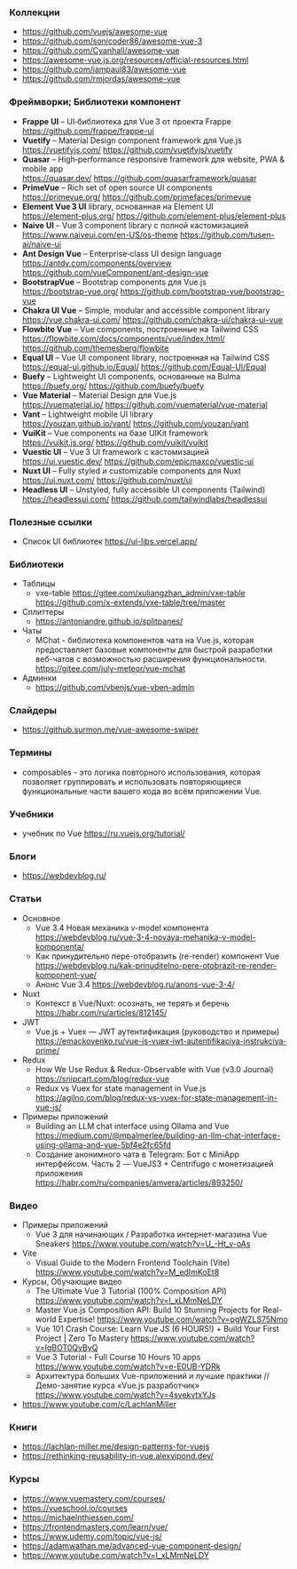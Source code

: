 
### Коллекции

- https://github.com/vuejs/awesome-vue
- https://github.com/sonicoder86/awesome-vue-3
- https://github.com/Cyanhall/awesome-vue
- https://awesome-vue.js.org/resources/official-resources.html
- https://github.com/iampaul83/awesome-vue
- https://github.com/rmjordas/awesome-vue

### Фреймворки; Библиотеки компонент

- **Frappe UI** – UI‑библиотека для Vue 3 от проекта Frappe  
  https://github.com/frappe/frappe-ui  
- **Vuetify** – Material Design component framework для Vue.js  
  https://vuetifyjs.com/ https://github.com/vuetifyjs/vuetify  
- **Quasar** – High‑performance responsive framework для website, PWA & mobile app  
  https://quasar.dev/ https://github.com/quasarframework/quasar  
- **PrimeVue** – Rich set of open source UI components  
  https://primevue.org/ https://github.com/primefaces/primevue  
- **Element Vue 3 UI** library, основанная на Element UI  
  https://element-plus.org/ https://github.com/element-plus/element-plus  
- **Naive UI** – Vue 3 component library с полной кастомизацией  
  https://www.naiveui.com/en-US/os-theme https://github.com/tusen-ai/naive-ui  
- **Ant Design Vue** – Enterprise‑class UI design language  
  https://antdv.com/components/overview https://github.com/vueComponent/ant-design-vue  
- **BootstrapVue** – Bootstrap components для Vue.js  
  https://bootstrap-vue.org/ https://github.com/bootstrap-vue/bootstrap-vue  
- **Chakra UI Vue** – Simple, modular and accessible component library  
  https://vue.chakra-ui.com/ https://github.com/chakra-ui/chakra-ui-vue  
- **Flowbite Vue** – Vue components, построенные на Tailwind CSS  
  https://flowbite.com/docs/components/vue/index.html/ https://github.com/themesberg/flowbite  
- **Equal UI** – Vue UI component library, построенная на Tailwind CSS  
  https://equal-ui.github.io/Equal/ https://github.com/Equal-UI/Equal  
- **Buefy** – Lightweight UI components, основанные на Bulma  
  https://buefy.org/ https://github.com/buefy/buefy  
- **Vue Material** – Material Design для Vue.js  
  https://vuematerial.io/ https://github.com/vuematerial/vue-material  
- **Vant** – Lightweight mobile UI library  
  https://youzan.github.io/vant/ https://github.com/youzan/vant  
- **VuiKit** – Vue components на базе UIKit framework  
  https://vuikit.js.org/ https://github.com/vuikit/vuikit  
- **Vuestic UI** – Vue 3 UI framework с кастомизацией  
  https://ui.vuestic.dev/ https://github.com/epicmaxco/vuestic-ui  
- **Nuxt UI** – Fully styled и customizable components для Nuxt  
  https://ui.nuxt.com/ https://github.com/nuxt/ui  
- **Headless UI** – Unstyled, fully accessible UI components (Tailwind)  
  https://headlessui.com/ https://github.com/tailwindlabs/headlessui  

### Полезные ссылки

- Список UI библиотек https://ui-libs.vercel.app/

### Библиотеки

- Таблицы
    - vxe-table https://gitee.com/xuliangzhan_admin/vxe-table https://github.com/x-extends/vxe-table/tree/master
- Сплиттеры
    - https://antoniandre.github.io/splitpanes/
- Чаты
    - MChat - библиотека компонентов чата на Vue.js, которая предоставляет базовые компоненты для быстрой разработки веб-чатов с возможностью расширения функциональности. https://gitee.com/july-meteor/vue-mchat
- Админки
    - https://github.com/vbenjs/vue-vben-admin

### Слайдеры

- https://github.surmon.me/vue-awesome-swiper

### Термины

- composables - это логика повторного использования, которая позволяет группировать и использовать повторяющиеся функциональные части вашего кода во всём приложении Vue.

### Учебники

- учебник по Vue https://ru.vuejs.org/tutorial/

### Блоги

- https://webdevblog.ru/

### Статьи

- Основное
    - Vue 3.4 Новая механика v-model компонента https://webdevblog.ru/vue-3-4-novaya-mehanika-v-model-komponenta/
    - Как принудительно пере-отобразить (re-render) компонент Vue https://webdevblog.ru/kak-prinuditelno-pere-otobrazit-re-render-komponent-vue/
    - Анонс Vue 3.4 https://webdevblog.ru/anons-vue-3-4/
- Nuxt
    - Контекст в Vue/Nuxt: осознать, не терять и беречь https://habr.com/ru/articles/812145/
- JWT
    - Vue.js + Vuex — JWT аутентификация (руководство и примеры) https://emackovenko.ru/vue-js-vuex-jwt-autentifikaciya-instrukciya-prime/
- Redux
    - How We Use Redux & Redux-Observable with Vue (v3.0 Journal) https://snipcart.com/blog/redux-vue
    - Redux vs Vuex for state management in Vue.js https://agilno.com/blog/redux-vs-vuex-for-state-management-in-vue-js/
- Примеры приложений
    - Building an LLM chat interface using Ollama and Vue https://medium.com/@mpalmerlee/building-an-llm-chat-interface-using-ollama-and-vue-5bf4e2fc65fd
    - Создание анонимного чата в Telegram: Бот с MiniApp интерфейсом. Часть 2 — VueJS3 + Centrifugo с монетизацией приложения https://habr.com/ru/companies/amvera/articles/893250/

### Видео

- Примеры приложений
    - Vue 3 для начинающих / Разработка интернет-магазина Vue Sneakers https://www.youtube.com/watch?v=U_-Ht_v-oAs
- Vite
    - Visual Guide to the Modern Frontend Toolchain (Vite) https://www.youtube.com/watch?v=M_edImKoEt8
- Курсы, Обучающие видео
    - The Ultimate Vue 3 Tutorial (100% Composition API) https://www.youtube.com/watch?v=I_xLMmNeLDY
    - Master Vue.js Composition API: Build 10 Stunning Projects for Real-world Expertise! https://www.youtube.com/watch?v=pgWZLS75Nmo
    - Vue 101 Crash Course: Learn Vue JS (6 HOURS!) + Build Your First Project | Zero To Mastery https://www.youtube.com/watch?v=IgBOT0QyByQ
    - Vue 3 Tutorial - Full Course 10 Hours 10 apps https://www.youtube.com/watch?v=e-E0UB-YDRk
    - Архитектура больших Vue-приложений и лучшие практики // Демо-занятие курса «Vue.js разработчик» https://www.youtube.com/watch?v=4svekvtxYJs
- https://www.youtube.com/c/LachlanMiller

### Книги

- https://lachlan-miller.me/design-patterns-for-vuejs
- https://rethinking-reusability-in-vue.alexvipond.dev/

### Курсы

- https://www.vuemastery.com/courses/
- https://vueschool.io/courses
- https://michaelnthiessen.com/
- https://frontendmasters.com/learn/vue/
- https://www.udemy.com/topic/vue-js/
- https://adamwathan.me/advanced-vue-component-design/
- https://www.youtube.com/watch?v=I_xLMmNeLDY
